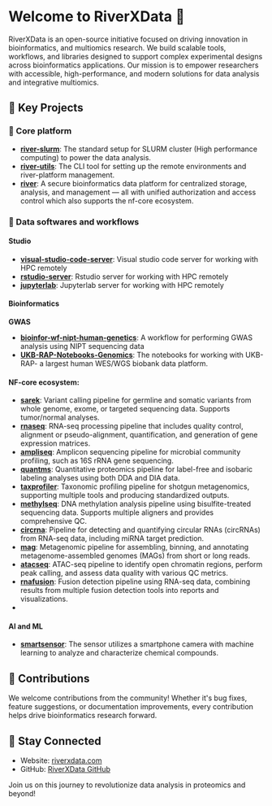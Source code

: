 # Welcome to RiverXData 👋  
RiverXData is an open-source initiative focused on driving innovation in bioinformatics, and multiomics research. 
We build scalable tools, workflows, and libraries designed to support complex experimental designs across bioinformatics applications. 
Our mission is to empower researchers with accessible, high-performance, and modern solutions for data analysis and integrative multiomics.


## 🌟 Key Projects  

### 🔬 Core platform
- **[river-slurm](https://github.com/riverxdata/river-slurm)**: The standard setup for SLURM cluster (High performance computing) to power the data analysis.
- **[river-utils](https://github.com/riverxdata/river-utils)**: The CLI tool for setting up the remote environments and river-platform management.
- **[river](https://github.com/riverxdata/river)**: A secure bioinformatics data platform for centralized storage, analysis, and management — all with unified authorization and access control which also supports the nf-core ecosystem.

### 🧪 Data softwares and workflows
#### Studio
- **[visual-studio-code-server](https://github.com/riverxdata/data-sw-visual-studio-code-server)**: Visual studio code server for working with HPC remotely
- **[rstudio-server](https://github.com/riverxdata/data-sw-rstudio)**: Rstudio server for working with HPC remotely
- **[jupyterlab](https://github.com/riverxdata/data-sw-jupyterlab)**: Jupyterlab server for working with HPC remotely
#### Bioinformatics
**GWAS**
- **[bioinfor-wf-nipt-human-genetics](https://github.com/riverxdata/bioinfor-wf-nipt-human-genetics)**: A workflow for performing GWAS analysis using NIPT sequencing data
- **[UKB-RAP-Notebooks-Genomics](https://github.com/riverxdata/UKB-RAP-Notebooks-Genomics)**: The notebooks for working with UKB-RAP- a largest human WES/WGS biobank data platform.

#### NF-core ecosystem:
- **[sarek](https://nf-co.re/sarek)**: Variant calling pipeline for germline and somatic variants from whole genome, exome, or targeted sequencing data. Supports tumor/normal analyses.
- **[rnaseq](https://nf-co.re/rnaseq)**: RNA-seq processing pipeline that includes quality control, alignment or pseudo-alignment, quantification, and generation of gene expression matrices.
- **[ampliseq](https://github.com/nf-core/ampliseq)**: Amplicon sequencing pipeline for microbial community profiling, such as 16S rRNA gene sequencing.
- **[quantms](https://nf-co.re/quantms)**: Quantitative proteomics pipeline for label-free and isobaric labeling analyses using both DDA and DIA data.
- **[taxprofiler](https://nf-co.re/taxprofiler)**: Taxonomic profiling pipeline for shotgun metagenomics, supporting multiple tools and producing standardized outputs.
- **[methylseq](https://nf-co.re/methylseq)**: DNA methylation analysis pipeline using bisulfite-treated sequencing data. Supports multiple aligners and provides comprehensive QC.
- **[circrna](https://nf-co.re/circrna)**: Pipeline for detecting and quantifying circular RNAs (circRNAs) from RNA-seq data, including miRNA target prediction.
- **[mag](https://nf-co.re/mag)**: Metagenomic pipeline for assembling, binning, and annotating metagenome-assembled genomes (MAGs) from short or long reads.
- **[atacseq](https://nf-co.re/atacseq)**: ATAC-seq pipeline to identify open chromatin regions, perform peak calling, and assess data quality with various QC metrics.
- **[rnafusion](https://nf-co.re/rnafusion)**: Fusion detection pipeline using RNA-seq data, combining results from multiple fusion detection tools into reports and visualizations.
- 
#### AI and ML
- **[smartsensor](https://github.com/riverxdata/smartsensor)**: The sensor utilizes a smartphone camera with machine learning to analyze and characterize chemical compounds.

## 🤝 Contributions  

We welcome contributions from the community! Whether it's bug fixes, feature suggestions, or documentation improvements, every contribution helps drive bioinformatics research forward.

## 🔗 Stay Connected  

- Website: [riverxdata.com](https://riverxdata.com)  
- GitHub: [RiverXData GitHub](https://github.com/riverxdata)  

Join us on this journey to revolutionize data analysis in proteomics and beyond!
